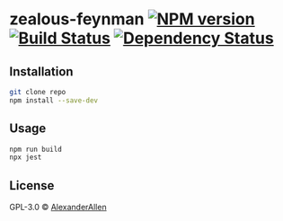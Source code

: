 # zealous-feynman [![NPM version][npm-image]][npm-url] [![Build Status][travis-image]][travis-url] [![Dependency Status][daviddm-image]][daviddm-url]
>

## Installation

```sh
git clone repo
npm install --save-dev
```

## Usage

```js
npm run build
npx jest
```
## License

GPL-3.0 © [AlexanderAllen]()


[npm-image]: https://badge.fury.io/js/zealous-feynman.svg
[npm-url]: https://npmjs.org/package/zealous-feynman
[travis-image]: https://travis-ci.com/AlexanderAllen/zealous-feynman.svg?branch=master
[travis-url]: https://travis-ci.com/AlexanderAllen/zealous-feynman
[daviddm-image]: https://david-dm.org/AlexanderAllen/zealous-feynman.svg?theme=shields.io
[daviddm-url]: https://david-dm.org/AlexanderAllen/zealous-feynman
